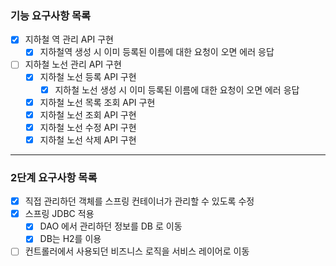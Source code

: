 ### 기능 요구사항 목록
- [x] 지하철 역 관리 API 구현
    - [x] 지하철역 생성 시 이미 등록된 이름에 대한 요청이 오면 에러 응답
- [ ] 지하철 노선 관리 API 구현
    - [x] 지하철 노선 등록 API 구현
        - [x] 지하철 노선 생성 시 이미 등록된 이름에 대한 요청이 오면 에러 응답
    - [x] 지하철 노선 목록 조회 API 구현
    - [x] 지하철 노선 조회 API 구현
    - [x] 지하철 노선 수정 API 구현
    - [x] 지하철 노선 삭제 API 구현

---
### 2단계 요구사항 목록
- [x] 직접 관리하던 객체를 스프링 컨테이너가 관리할 수 있도록 수정
- [x] 스프링 JDBC 적용
  - [x] DAO 에서 관리하던 정보를 DB 로 이동
  - [x] DB는 H2를 이용
- [ ] 컨트롤러에서 사용되던 비즈니스 로직을 서비스 레이어로 이동
